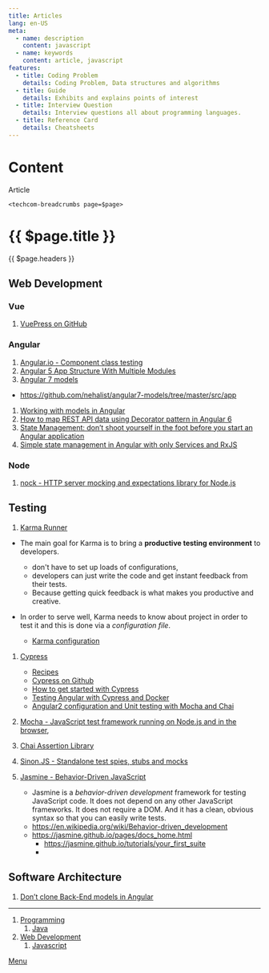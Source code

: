 ```yaml
---
title: Articles
lang: en-US
meta:
  - name: description
    content: javascript
  - name: keywords
    content: article, javascript
features:
  - title: Coding Problem
    details: Coding Problem, Data structures and algorithms
  - title: Guide
    details: Exhibits and explains points of interest
  - title: Interview Question
    details: Interview questions all about programming languages.
  - title: Reference Card
    details: Cheatsheets
---
```


# Content

Article

`<techcom-breadcrumbs page=$page>`

# {{ $page.title }}

{{ $page.headers }}

## Web Development

### Vue

1. [VuePress on GitHub](https://github.com/vuejs/vuepress)

### Angular

1. [Angular.io - Component class testing](https://angular.io/guide/testing#component-class-testing)
1. [Angular 5 App Structure With Multiple Modules](https://www.technouz.com/4644/angular-5-app-structure-multiple-modules/)
1. [Angular 7 models](https://nehalist.io/angular-7-models/)
  - <https://github.com/nehalist/angular7-models/tree/master/src/app>
1. [Working with models in Angular](https://nehalist.io/working-with-models-in-angular/#butwhydowewantthat)
1. [How to map REST API data using Decorator pattern in Angular 6](https://blog.usejournal.com/how-to-map-rest-api-data-using-decorator-pattern-in-angular-6-94eb49ba16b1)
1. [State Management: don’t shoot yourself in the foot before you start an Angular application](https://medium.com/@2muchcoffee/angular-state-management-a-must-have-for-large-scale-angular-apps-8b98e5a761c7)
1. [Simple state management in Angular with only Services and RxJS](https://dev.to/avatsaev/simple-state-management-in-angular-with-only-services-and-rxjs-41p8)

### Node

1. [nock - HTTP server mocking and expectations library for Node.js ](https://github.com/nock/nock)

## Testing

1. [Karma Runner](https://karma-runner.github.io/0.13/index.html)

  - The main goal for Karma is to bring a __productive testing environment__ to developers.
    - don't have to set up loads of configurations,
    - developers can just write the code and get instant feedback from their tests.
    - Because getting quick feedback is what makes you productive and creative.

  - In order to serve well, Karma needs to know about project in order to test it and this is done via a _configuration file_.
    - [Karma configuration](https://karma-runner.github.io/0.13/config/configuration-file.html)

1. [Cypress](http://cypress.io)

    - [Recipes](https://docs.cypress.io/examples/examples/recipes.html#Fundamentals)
    - [Cypress on Github](https://github.com/cypress-io)
    - [How to get started with Cypress](https://blog.angularindepth.com/get-started-with-cypress-d6ac4b910605)
    - [Testing Angular with Cypress and Docker](https://testdriven.io/blog/testing-angular-with-cypress-and-docker/)
    - [Angular2 configuration and Unit testing with Mocha and Chai](https://medium.com/@PeterNagyJob/angular2-configuration-and-unit-testing-with-mocha-and-chai-4ada9484e569)

1. [Mocha - JavaScript test framework running on Node.js and in the browser, ](https://mochajs.org/)
1. [Chai Assertion Library](https://www.chaijs.com/)
1. [Sinon.JS - Standalone test spies, stubs and mocks](https://sinonjs.org/)
1. [Jasmine - Behavior-Driven JavaScript](https://jasmine.github.io/)

    * Jasmine is a _behavior-driven development_ framework for testing JavaScript code. It does not depend on any other JavaScript frameworks. It does not require a DOM. And it has a clean, obvious syntax so that you can easily write tests.
    * <https://en.wikipedia.org/wiki/Behavior-driven_development>
    * <https://jasmine.github.io/pages/docs_home.html>
      * <https://jasmine.github.io/tutorials/your_first_suite>
      *

## Software Architecture

1. [Don’t clone Back-End models in Angular](https://itnext.io/dont-clone-back-end-models-in-angular-f7a749bdc1b0)

---


1. [Programming](/tutorial/programming/)
   1. [Java](/tutorial/programming/java/)
1. [Web Development](/tutorial/web-development/)
   1. [Javascript](/tutorial/web-development/javascript/)

[Menu](/menu/)
